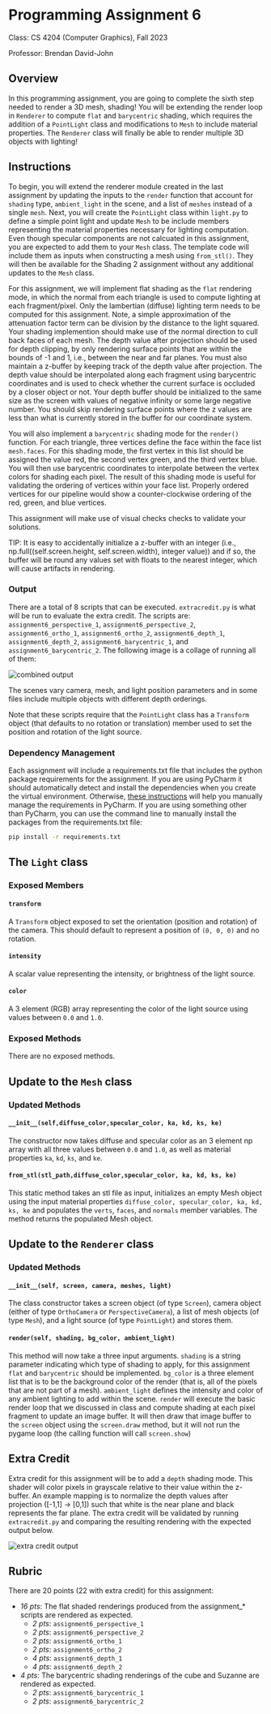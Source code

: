 # Programming Assignment 6

Class: CS 4204 (Computer Graphics), Fall 2023

Professor: Brendan David-John

## Overview

In this programming assignment, you are going to complete the sixth step needed to render a 3D mesh, shading! You will be extending the render loop in `Renderer` to compute `flat` and `barycentric` shading, which requires the addition of a `PointLight` class and modifications to `Mesh` to include material properties. The `Renderer` class will finally be able to render multiple 3D objects with lighting!

## Instructions
To begin, you will extend the renderer module created in the last assignment by updating the inputs to the `render` function that account for `shading` type, `ambient_light` in the scene, and a list of `meshes` instead of a single `mesh`. Next, you will create the `PointLight` class within `light.py` to define a simple point light and update `Mesh` to be include members representing the material properties necessary for lighting computation. Even though specular components are not calcuated in this assignment, you are expected to add them to your `Mesh` class. The template code will include them as inputs when constructing a mesh using `from_stl()`. They will then be available for the Shading 2 assignment without any additional updates to the `Mesh` class. 

For this assignment, we will implement flat shading as the `flat` rendering mode, in which the normal from each triangle is used to compute lighting at each fragment/pixel. Only the lambertian (diffuse) lighting term needs to be computed for this assignment. Note, a simple approximation of the attenuation factor term can be division by the distance to the light squared. Your shading implemention should make use of the normal direction to cull back faces of each mesh. The depth value after projection should be used for depth clipping, by only rendering surface points that are within the bounds of -1 and 1, i.e., between the near and far planes. You must also maintain a z-buffer by keeping track of the depth value after projection. The depth value should be interpolated along each fragment using barycentric coordinates and is used to check whether the current surface is occluded by a closer object or not. Your depth buffer should be initialized to the same size as the screen with values of negative infinity or some large negative number. You should skip rendering surface points where the z values are less than what is currently stored in the buffer for our coordinate system. 

You will also implement a `barycentric` shading mode for the `render()` function. For each triangle, three vertices define the face within the face list `mesh.faces`. For this shading mode, the first vertex in this list should be assigned the value red, the second vertex green, and the third vertex blue. You will then use barycentric coordinates to interpolate between the vertex colors for shading each pixel. The result of this shading mode is useful for validating the ordering of vertices within your face list. Properly ordered vertices for our pipeline would show a counter-clockwise ordering of the red, green, and blue vertices. 

This assignment will make use of visual checks checks to validate your solutions.

TIP: It is easy to accidentally initialize a z-buffer with an integer (i.e., np.full((self.screen.height, self.screen.width), integer value)) and if so, the buffer will be round any values set with floats to the nearest integer, which will cause artifacts in rendering. 



### Output

There are a total of 8 scripts that can be executed. `extracredit.py` is what will be run to evaluate the extra credit. The scripts are: `assignment6_perspective_1`, `assignment6_perspective_2`, `assignment6_ortho_1`, `assignment6_ortho_2`, `assignment6_depth_1`, `assignment6_depth_2`, `assignment6_barycentric_1`, and `assignment6_barycentric_2`. The following image is a collage of running all of them:

![combined output](combined_output.png)

The scenes vary camera, mesh, and light position parameters and in some files include multiple objects with different depth orderings.

Note that these scripts require that the `PointLight` class has a `Transform` object (that defaults to no 
rotation or translation) member used to set the position and rotation of the light source.

### Dependency Management
Each assignment will include a requirements.txt file that includes the python package requirements for the assignment. If you are using PyCharm it should automatically detect and install the dependencies when you create the virtual environment. Otherwise, [these instructions](https://www.jetbrains.com/help/pycharm/managing-dependencies.html#configure-requirements) will help you manually manage the requirements in PyCharm. If you are using something other than PyCharm, you can use the command line to manually install the packages from the requirements.txt file:

```bash
pip install -r requirements.txt
```

## The `Light` class

### Exposed Members

#### `transform`
A `Transform` object exposed to set the orientation (position and rotation) of the camera. This should default to represent a position of `(0, 0, 0)` and no rotation.

#### `intensity`
A scalar value representing the intensity, or brightness of the light source.

#### `color`
A 3 element (RGB) array representing the color of the light source using values between `0.0` and `1.0`.

### Exposed Methods
There are no exposed methods.

## Update to the `Mesh` class

### Updated Methods

#### `__init__(self,diffuse_color,specular_color, ka, kd, ks, ke)`
The constructor now takes diffuse and specular color as an 3 element np array with all three values between `0.0` and `1.0`, as well as material properties `ka`, `kd`, `ks`, and `ke`.

#### `from_stl(stl_path,diffuse_color,specular_color, ka, kd, ks, ke)`
This static method takes an stl file as input, initializes an empty Mesh object using the input material properties `diffuse_color, specular_color, ka, kd, ks, ke` and populates the `verts`, `faces`, and `normals` member variables. The method returns the populated Mesh object.

## Update to the `Renderer` class

### Updated Methods

#### `__init__(self, screen, camera, meshes, light)`
The class constructor takes a screen object (of type `Screen`), camera object (either of type `OrthoCamera` or `PerspectiveCamera`), a list of mesh objects (of type `Mesh`), and a light source (of type `PointLight`) and stores them.

#### `render(self, shading, bg_color, ambient_light)`
This method will now take a three input arguments. `shading` is a string parameter indicating which type of shading to apply, for this assignment `flat` and `barycentric` should be implemented. `bg_color` is a three element list that is to be the background color of the render (that is, all of the pixels that are not part of a mesh). `ambient_light` defines the intensity and color of any ambient lighting to add within the scene. `render` will execute the basic render loop that we discussed in class and compute shading at each pixel fragment to update an image buffer. It will then draw that image buffer to  the `screen` object using the `screen.draw` method, but it will not run the pygame loop (the calling function will call `screen.show`)

## Extra Credit
Extra credit for this assignment will be to add a `depth` shading mode. This shader will color pixels in grayscale relative to their value within the z-buffer. An example mapping is to normalize the depth values after projection ([-1,1] -> [0,1]) such that white is the near plane and black represents the far plane. The extra credit will be validated by running `extracredit.py` and comparing the resulting rendering with the expected output below.


![extra credit output](extracredit_output.png)



## Rubric
There are 20 points (22 with extra credit) for this assignment:
- *16 pts*: The flat shaded renderings produced from the assignment_* scripts are rendered as expected.
  - *2 pts*: `assignment6_perspective_1`
  - *2 pts*: `assignment6_perspective_2`
  - *2 pts*: `assignment6_ortho_1`
  - *2 pts*: `assignment6_ortho_2`
  - *4 pts*: `assignment6_depth_1`
  - *4 pts*: `assignment6_depth_2`
- *4 pts*:  The barycentric shading renderings of the cube and Suzanne are rendered as expected.
  - *2 pts*: `assignment6_barycentric_1`
  - *2 pts*: `assignment6_barycentric_2`

